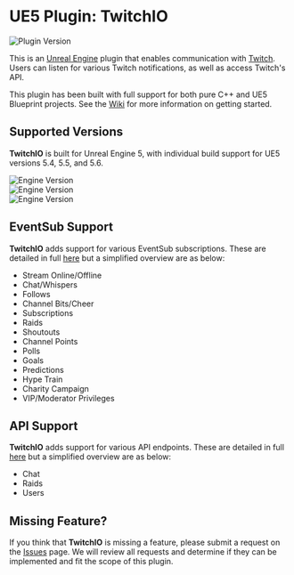 # UE5 Plugin: TwitchIO
![Plugin Version](https://img.shields.io/badge/Plugin%20Version-1.1.0-darkgreen?logo=unrealengine&logoColor=white)

This is an [Unreal Engine](https://unrealengine.com/) plugin that enables communication with [Twitch](https://twitch.tv/). Users can listen for various Twitch notifications, as well as access Twitch's API.

This plugin has been built with full support for both pure C++ and UE5 Blueprint projects. See the [Wiki](https://github.com/ImmersiveWorks/TwitchIO/wiki) for more information on getting started.

## Supported Versions

**TwitchIO** is built for Unreal Engine 5, with individual build support for UE5 versions 5.4, 5.5, and 5.6.

![Engine Version](https://img.shields.io/badge/Engine%20Version-5.4%20%28Verified%205.4.4%29-blue?logo=unrealengine&logoColor=white)  
![Engine Version](https://img.shields.io/badge/Engine%20Version-5.5%20%28Verified%205.5.4%29-blue?logo=unrealengine&logoColor=white)  
![Engine Version](https://img.shields.io/badge/Engine%20Version-5.6%20%28Verified%205.6.1%29-blue?logo=unrealengine&logoColor=white)  

## EventSub Support
**TwitchIO** adds support for various EventSub subscriptions. These are detailed in full [here](https://github.com/ImmersiveWorks/TwitchIO/wiki/API-Eventsub) but a simplified overview are as below:
- Stream Online/Offline
- Chat/Whispers
- Follows
- Channel Bits/Cheer
- Subscriptions
- Raids
- Shoutouts
- Channel Points
- Polls
- Goals
- Predictions
- Hype Train
- Charity Campaign
- VIP/Moderator Privileges

## API Support
**TwitchIO** adds support for various API endpoints. These are detailed in full [here](https://github.com/ImmersiveWorks/TwitchIO/wiki/API-Twitch) but a simplified overview are as below:
- Chat
- Raids
- Users

## Missing Feature?
If you think that **TwitchIO** is missing a feature, please submit a request on the [Issues](https://github.com/ImmersiveWorks/TwitchIO/issues) page. We will review all requests and determine if they can be implemented and fit the scope of this plugin.
